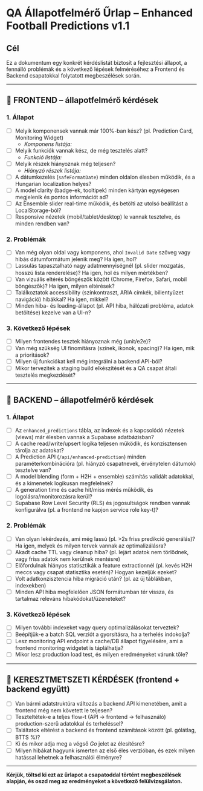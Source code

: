 # QA Állapotfelmérő Űrlap – Enhanced Football Predictions v1.1

## Cél
Ez a dokumentum egy konkrét kérdéslistát biztosít a fejlesztési állapot, a fennálló problémák és a következő lépések felméréséhez a Frontend és Backend csapatokkal folytatott megbeszélések során.

---

## **📌 FRONTEND – állapotfelmérő kérdések**

### **1. Állapot**
- [ ] Melyik komponensek vannak már 100%-ban kész? (pl. Prediction Card, Monitoring Widget)
  - _Komponens listája:_
- [ ] Melyik funkciók vannak kész, de még tesztelés alatt?
  - _Funkció listája:_
- [ ] Melyik részek hiányoznak még teljesen?
  - _Hiányzó részek listája:_
- [ ] A dátumkezelés (`safeFormatDate`) minden oldalon élesben működik, és a Hungarian localization helyes?
- [ ] A model clarity (badge-ek, tooltipek) minden kártyán egységesen megjelenik és pontos információt ad?
- [ ] Az Ensemble slider real-time működik, és betölti az utolsó beállítást a LocalStorage-ból?
- [ ] Responsive nézetek (mobil/tablet/desktop) le vannak tesztelve, és minden rendben van?

### **2. Problémák**
- [ ] Van még olyan oldal vagy komponens, ahol `Invalid Date` szöveg vagy hibás dátumformátum jelenik meg? Ha igen, hol?
- [ ] Lassulás tapasztalható nagy adatmennyiségnél (pl. slider mozgatás, hosszú lista renderelése)? Ha igen, hol és milyen mértékben?
- [ ] Van vizuális eltérés böngészők között (Chrome, Firefox, Safari, mobil böngészők)? Ha igen, milyen eltérések?
- [ ] Találkoztatok accessibility (színkontraszt, ARIA címkék, billentyűzet navigáció) hibákkal? Ha igen, mikkel?
- [ ] Minden hiba- és loading-állapot (pl. API hiba, hálózati probléma, adatok betöltése) kezelve van a UI-n?

### **3. Következő lépések**
- [ ] Milyen frontendes tesztek hiányoznak még (unit/e2e)?
- [ ] Van még szükség UI finomításra (színek, ikonok, spacing)? Ha igen, mik a prioritások?
- [ ] Milyen új funkciókat kell még integrálni a backend API-ból?
- [ ] Mikor tervezitek a staging build elkészítését és a QA csapat általi tesztelés megkezdését?

---

## **📌 BACKEND – állapotfelmérő kérdések**

### **1. Állapot**
- [ ] Az `enhanced_predictions` tábla, az indexek és a kapcsolódó nézetek (views) már élesben vannak a Supabase adatbázisban?
- [ ] A cache read/write/upsert logika teljesen működik, és konzisztensen tárolja az adatokat?
- [ ] A Prediction API (`/api/enhanced-prediction`) minden paraméterkombinációra (pl. hiányzó csapatnevek, érvénytelen dátumok) tesztelve van?
- [ ] A model blending (form + H2H + ensemble) számítás validált adatokkal, és a kimenetek logikusan megfelelnek?
- [ ] A generation time és cache hit/miss mérés működik, és logolásra/monitorozásra kerül?
- [ ] Supabase Row Level Security (RLS) és jogosultságok rendben vannak konfigurálva (pl. a frontend ne kapjon service role key-t)?

### **2. Problémák**
- [ ] Van olyan lekérdezés, ami még lassú (pl. >2s friss predikció generálás)? Ha igen, melyek és milyen tervek vannak az optimalizálásra?
- [ ] Akadt cache TTL vagy cleanup hiba? (pl. lejárt adatok nem törlődnek, vagy friss adatok nem kerülnek mentésre)
- [ ] Előfordulnak hiányos statisztikák a feature extractionnél (pl. kevés H2H meccs vagy csapat statisztika esetén)? Hogyan kezeljük ezeket?
- [ ] Volt adatkonzisztencia hiba migráció után? (pl. az új táblákban, indexekben)
- [ ] Minden API hiba megfelelően JSON formátumban tér vissza, és tartalmaz releváns hibakódokat/üzeneteket?

### **3. Következő lépések**
- [ ] Milyen további indexeket vagy query optimalizálásokat terveztek?
- [ ] Beépítjük-e a batch SQL verziót a gyorsításra, ha a terhelés indokolja?
- [ ] Lesz monitoring API endpoint a cache/DB állapot figyelésére, ami a frontend monitoring widgetet is táplálhatja?
- [ ] Mikor lesz production load test, és milyen eredményeket várunk tőle?

---

## **📌 KERESZTMETSZETI KÉRDÉSEK** (frontend + backend együtt)

- [ ] Van bármi adatstruktúra változás a backend API kimenetében, amit a frontend még nem követett le teljesen?
- [ ] Teszteltétek-e a teljes flow-t (API → frontend → felhasználó) production-szerű adatokkal és terheléssel?
- [ ] Találtatok eltérést a backend és frontend számítások között (pl. gólátlag, BTTS %)?
- [ ] Ki és mikor adja meg a végső *Go* jelet az élesítésre?
- [ ] Milyen hibákat hagyunk ismerten az első éles verzióban, és ezek milyen hatással lehetnek a felhasználói élményre?

---

**Kérjük, töltsd ki ezt az űrlapot a csapatoddal történt megbeszélések alapján, és oszd meg az eredményeket a következő felülvizsgálaton.**
